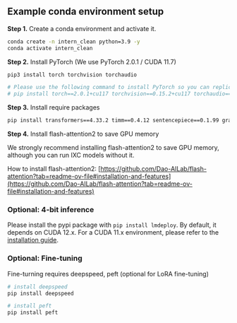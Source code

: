 ## Example conda environment setup

**Step 1.** Create a conda environment and activate it.

```bash
conda create -n intern_clean python=3.9 -y
conda activate intern_clean
```

**Step 2.** Install PyTorch (We use PyTorch 2.0.1 / CUDA 11.7)

```bash
pip3 install torch torchvision torchaudio

# Please use the following command to install PyTorch so you can replicate our results:
# pip install torch==2.0.1+cu117 torchvision==0.15.2+cu117 torchaudio==2.0.2 --index-url https://download.pytorch.org/whl/cu117
```

**Step 3.** Install require packages

```bash
pip install transformers==4.33.2 timm==0.4.12 sentencepiece==0.1.99 gradio==4.13.0 markdown2==2.4.10 xlsxwriter==3.1.2 einops

```

**Step 4.** Install flash-attention2 to save GPU memory

We strongly recommend installing flash-attention2 to save GPU memory, although you can run IXC models without it.

How to install flash-attention2: [https://github.com/Dao-AILab/flash-attention?tab=readme-ov-file#installation-and-features](https://github.com/Dao-AILab/flash-attention?tab=readme-ov-file#installation-and-features)

### Optional: 4-bit inference

Please install the pypi package with `pip install lmdeploy`. By default, it depends on CUDA 12.x. 
For a CUDA 11.x environment, please refer to the [installation guide](https://lmdeploy.readthedocs.io/en/latest/get_started.html#installation).

### Optional: Fine-tuning

Fine-turning requires deepspeed, peft (optional for LoRA fine-tuning)

```bash
# install deepspeed
pip install deepspeed

# install peft
pip install peft
```

